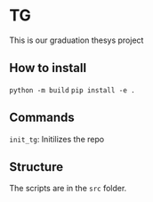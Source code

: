 # TG
This is our graduation thesys project

## How to install
`python -m build`
`pip install -e .`

## Commands
`init_tg`: Initilizes the repo

## Structure
The scripts are in the `src` folder.